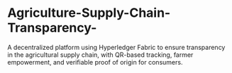 # Agriculture-Supply-Chain-Transparency-
A decentralized platform using Hyperledger Fabric to ensure transparency in the agricultural supply chain, with QR-based tracking, farmer empowerment, and verifiable proof of origin for consumers.
